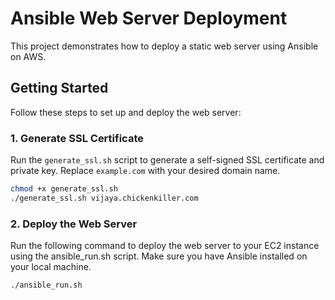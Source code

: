 # Ansible Web Server Deployment

This project demonstrates how to deploy a static web server using Ansible on AWS.

## Getting Started

Follow these steps to set up and deploy the web server:

### 1. Generate SSL Certificate

Run the `generate_ssl.sh` script to generate a self-signed SSL certificate and private key. Replace `example.com` with your desired domain name.

```bash
chmod +x generate_ssl.sh
./generate_ssl.sh vijaya.chickenkiller.com
```

### 2. Deploy the Web Server

Run the following command to deploy the web server to your EC2 instance using the ansible_run.sh script. Make sure you have Ansible installed on your local machine.

```bash
./ansible_run.sh
```